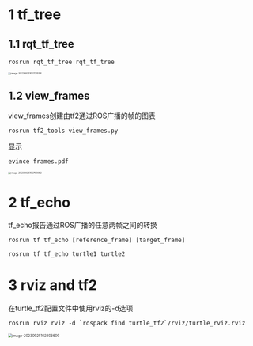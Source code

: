 # 1 tf_tree

## 1.1 rqt_tf_tree

```shell
rosrun rqt_tf_tree rqt_tf_tree
```

<img src="D:\Work_Station\Documents\note\ros\images\image-20230925102736556.png" alt="image-20230925102736556" style="zoom: 33%;" />



## 1.2 view_frames

view_frames创建由tf2通过ROS广播的帧的图表

```shell
rosrun tf2_tools view_frames.py
```

显示

```shell
evince frames.pdf
```

<img src="D:\Work_Station\Documents\note\ros\images\image-20230925102750962.png" alt="image-20230925102750962" style="zoom: 33%;" />

# 2 tf_echo

tf_echo报告通过ROS广播的任意两帧之间的转换

```shell
rosrun tf tf_echo [reference_frame] [target_frame]
```



```shell
rosrun tf tf_echo turtle1 turtle2
```



# 3 rviz and tf2

在turtle_tf2配置文件中使用rviz的-d选项

```shell
rosrun rviz rviz -d `rospack find turtle_tf2`/rviz/turtle_rviz.rviz
```

<img src="D:\Work_Station\Documents\note\ros\images\image-20230925102806609.png" alt="image-20230925102806609" style="zoom:50%;" />
